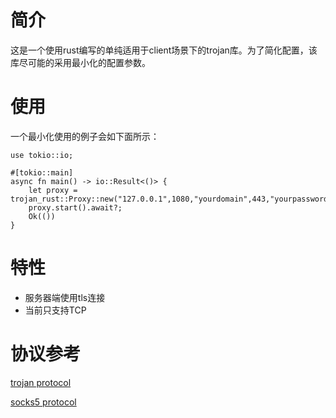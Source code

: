 # 简介
这是一个使用rust编写的单纯适用于client场景下的trojan库。为了简化配置，该库尽可能的采用最小化的配置参数。

# 使用
一个最小化使用的例子会如下面所示：
```
use tokio::io;

#[tokio::main]
async fn main() -> io::Result<()> {
    let proxy = trojan_rust::Proxy::new("127.0.0.1",1080,"yourdomain",443,"yourpassword","yoursni");
    proxy.start().await?;
    Ok(())
}
```

# 特性
- 服务器端使用tls连接
- 当前只支持TCP

# 协议参考
[trojan protocol](https://trojan-gfw.github.io/trojan/protocol)

[socks5 protocol](https://www.rfc-editor.org/rfc/rfc1928)